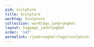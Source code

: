 ```yaml
---
pid: sculpture
title: Sculpture
worktag: Sculpture
collection: worktags_janbrueghel
layout: tagpage_janbrueghel
order: '147'
permalink: /janbrueghel/tags/sculpture
---
```

